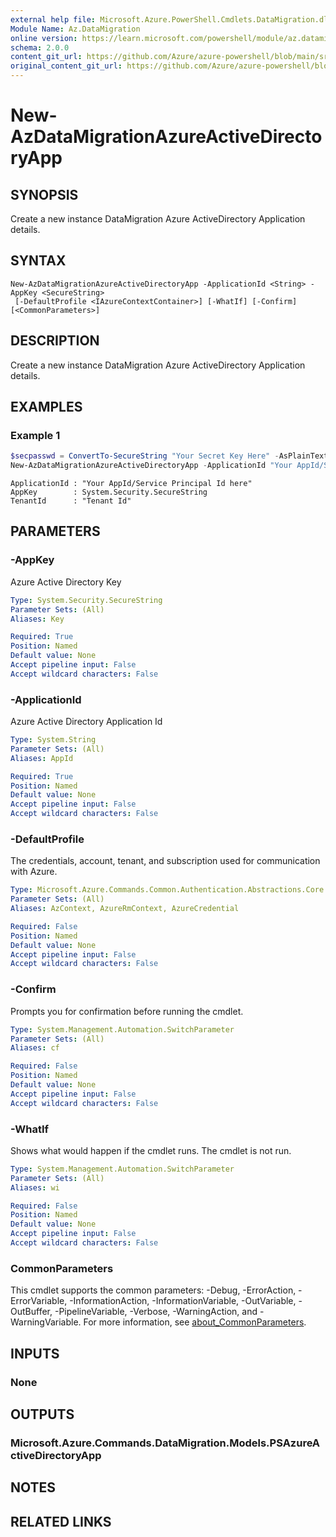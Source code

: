 ```yaml
---
external help file: Microsoft.Azure.PowerShell.Cmdlets.DataMigration.dll-Help.xml
Module Name: Az.DataMigration
online version: https://learn.microsoft.com/powershell/module/az.datamigration/New-AzDataMigrationAzureActiveDirectoryApp
schema: 2.0.0
content_git_url: https://github.com/Azure/azure-powershell/blob/main/src/DataMigration/DataMigration/help/New-AzDataMigrationAzureActiveDirectoryApp.md
original_content_git_url: https://github.com/Azure/azure-powershell/blob/main/src/DataMigration/DataMigration/help/New-AzDataMigrationAzureActiveDirectoryApp.md
---
```


# New-AzDataMigrationAzureActiveDirectoryApp

## SYNOPSIS
Create a new instance DataMigration Azure ActiveDirectory Application details.

## SYNTAX

```
New-AzDataMigrationAzureActiveDirectoryApp -ApplicationId <String> -AppKey <SecureString>
 [-DefaultProfile <IAzureContextContainer>] [-WhatIf] [-Confirm] [<CommonParameters>]
```

## DESCRIPTION
Create a new instance DataMigration Azure ActiveDirectory Application details.

## EXAMPLES

### Example 1
```powershell
$secpasswd = ConvertTo-SecureString "Your Secret Key Here" -AsPlainText -Force
New-AzDataMigrationAzureActiveDirectoryApp -ApplicationId "Your AppId/Service Principal ID here" -AppKey $secpasswd
```

```output
ApplicationId : "Your AppId/Service Principal Id here"
AppKey        : System.Security.SecureString
TenantId      : "Tenant Id"
```

## PARAMETERS

### -AppKey
Azure Active Directory Key

```yaml
Type: System.Security.SecureString
Parameter Sets: (All)
Aliases: Key

Required: True
Position: Named
Default value: None
Accept pipeline input: False
Accept wildcard characters: False
```

### -ApplicationId
Azure Active Directory Application Id

```yaml
Type: System.String
Parameter Sets: (All)
Aliases: AppId

Required: True
Position: Named
Default value: None
Accept pipeline input: False
Accept wildcard characters: False
```

### -DefaultProfile
The credentials, account, tenant, and subscription used for communication with Azure.

```yaml
Type: Microsoft.Azure.Commands.Common.Authentication.Abstractions.Core.IAzureContextContainer
Parameter Sets: (All)
Aliases: AzContext, AzureRmContext, AzureCredential

Required: False
Position: Named
Default value: None
Accept pipeline input: False
Accept wildcard characters: False
```

### -Confirm
Prompts you for confirmation before running the cmdlet.

```yaml
Type: System.Management.Automation.SwitchParameter
Parameter Sets: (All)
Aliases: cf

Required: False
Position: Named
Default value: None
Accept pipeline input: False
Accept wildcard characters: False
```

### -WhatIf
Shows what would happen if the cmdlet runs. The cmdlet is not run.

```yaml
Type: System.Management.Automation.SwitchParameter
Parameter Sets: (All)
Aliases: wi

Required: False
Position: Named
Default value: None
Accept pipeline input: False
Accept wildcard characters: False
```

### CommonParameters
This cmdlet supports the common parameters: -Debug, -ErrorAction, -ErrorVariable, -InformationAction, -InformationVariable, -OutVariable, -OutBuffer, -PipelineVariable, -Verbose, -WarningAction, and -WarningVariable. For more information, see [about_CommonParameters](http://go.microsoft.com/fwlink/?LinkID=113216).

## INPUTS

### None

## OUTPUTS

### Microsoft.Azure.Commands.DataMigration.Models.PSAzureActiveDirectoryApp

## NOTES

## RELATED LINKS
